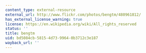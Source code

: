 ```yaml
---
content_type: external-resource
external_url: http://www.flickr.com/photos/bengtm/480961812/
has_external_license_warning: true
license: https://en.wikipedia.org/wiki/All_rights_reserved
status: ''
title: bengtm
uid: bd5084cb-5815-4d73-9964-0b3712c3e187
wayback_url: ''
---
```

